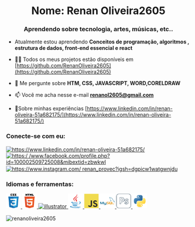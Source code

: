 <h1 align="center">Nome: Renan Oliveira2605</h1>
<h3 align="center">Aprendendo sobre tecnologia, artes, músicas, etc..</h3>

- Atualmente estou aprendendo **Conceitos de programação, algoritmos , estrutura de dados, front-end essencial e react**

- 👨‍💻 Todos os meus projetos estão disponíveis em [https://github.com/RenanOliveira2605](https://github.com/RenanOliveira2605)

- 💬 Me pergunte sobre **HTM, CSS, JAVASCRIPT, WORD,CORELDRAW**

- 📫 Você me acha nesse e-mail **renanol2605@gmail.com**

- 📄Sobre minhas experiências [https://www.linkedin.com/in/renan-oliveira-51a682175/](https://www.linkedin.com/in/renan-oliveira-51a682175/)

<h3 align="left">Conecte-se com eu:</h3>
<p align="left">
<a href="https://linkedin.com/in/https://www.linkedin.com/in/renan-oliveira-51a682175/" target= "em branco"><img align="center" src="https://raw.githubusercontent.com/rahuldkjain/github-profile-readme-generator/master/src/images/icons/Social/linked-in-alt. svg" alt="https://www.linkedin.com/in/renan-oliveira-51a682175/" altura="10" largura="10" /></a>
<a href="https://fb.com/https://www.facebook.com/profile.php?id=100002509725008&mibextid=zbwkwl" target="blank"> <img align="center" src="https://raw.githubusercontent.com/rahuldkjain/github-profile-readme-generator/master/src/images/icons/Social/facebook.svg" alt="https:/ /www.facebook.com/profile.php?id=100002509725008&mibextid=zbwkwl" altura="30" largura="40" /></a>
<a href="https://instagram.com/https:// www.instagram.com/renan_provec?igsh=dgpicw1watgwnjdu" target="blank"><img align="center" src="https://raw.githubusercontent.com/rahuldkjain/github-profile-readme-generator/master/src/images/icons/Social/instagram.svg" alt="https://www.instagram.com/ renan_provec?igsh=dgpicw1watgwnjdu" height="30" width="40" /></a>
</p>

<h3 align="left">Idiomas e ferramentas:</h3>
<p align="left"> <a href="https://www.w3schools.com/css/" target="_blank" rel="noreferrer"> <img src="https://raw.githubusercontent.com/devicons/devicon/master/icons/css3/css3-original-wordmark.svg" alt="css3" width="40" height="40"/> </a> <a href="https://www.w3.org/html/" target="_blank" rel="noreferrer"> <img src="https://raw.githubusercontent.com/devicons/devicon/master/icons/html5/html5-original-wordmark.svg" alt="html5" width="40" height="40"/> </a> <a href="https://www.adobe.com/in/products/illustrator.html" target="_blank" rel="noreferrer"> <img src="https://www.vectorlogo.zone/logos/adobe_illustrator/adobe_illustrator-icon.svg" alt="illustrator" width="40" height="40"/> </a> <a href="https://www.java.com" target="_blank" rel="noreferrer"> <img src="https://raw.githubusercontent.com/devicons/devicon/master/icons/java/java-original.svg" alt="java" width="40" height="40"/> </a> <a href="https://developer.mozilla.org/en-US/docs/Web/JavaScript" target="_blank" rel="noreferrer"> <img src="https://raw.githubusercontent.com/devicons/devicon/master/icons/javascript/javascript-original.svg" alt="javascript" width="40" height="40"/> </a> <a href="https://www.mysql.com/" target="_blank" rel="noreferrer"> <img src="https://raw.githubusercontent.com/devicons/devicon/master/icons/mysql/mysql-original-wordmark.svg" alt="mysql" width="40" height="40"/> </a> <a href="https://www.photoshop.com/en" target="_blank" rel="noreferrer"> <img src="https://raw.githubusercontent.com/devicons/devicon/master/icons/photoshop/photoshop-line.svg" alt="photoshop" width="40" height="40"/> </a> <a href="https://www.python.org" target="_blank" rel="noreferrer"> <img src="https://raw.githubusercontent.com/devicons/devicon/master/icons/python/python-original.svg" alt="python" width="40" height="40"/> </a> </p>

<p><img align="center" src="https://github-readme-stats.vercel.app/api/top-langs?nomedeusuário=renanoliveira2605&show_icons=true&locale=pt-BR&layout=compact" alt="renanoliveira2605" /></p>


<!---


- 👋 Hi, I’m @RenanOliveira2605
- 👀 I’m interested in ...
- 🌱 I’m currently learning ...
- 💞️ I’m looking to collaborate on ...
- 📫 How to reach me ...
- 😄 Pronouns: ...
- ⚡ Fun fact: ...

<!---
RenanOliveira2605/RenanOliveira2605 is a ✨ special ✨ repository because its `README.md` (this file) appears on your GitHub profile.
You can click the Preview link to take a look at your changes.
--->
